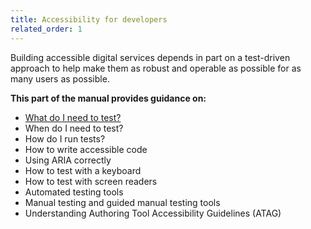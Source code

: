 ```yaml
---
title: Accessibility for developers
related_order: 1
---
```

Building accessible digital services depends in part on a test-driven approach to help make them as robust and operable as possible for as many users as possible.

**This part of the manual provides guidance on:**

* [What do I need to test?](/development/what-do-i-need-to-test/)
* When do I need to test?
* How do I run tests?
* How to write accessible code
* Using ARIA correctly
* How to test with a keyboard
* How to test with screen readers
* Automated testing tools
* Manual testing and guided manual testing tools
* Understanding Authoring Tool Accessibility Guidelines (ATAG)